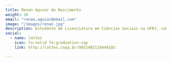 ```yaml
---
title: Renan Aguiar do Nascimento
weight: 16
email: "renan.aguiar@email.com"
image: "/images/renan.jpg"
description: Estudante de Licenciatura em Ciências Sociais na UFRJ, com foco em sociologia do trabalho e política. Pesquisador sobre trabalho informal digital e novas formas de trabalho.
social:
  - name: lattes
    icon: fa-solid fa-graduation-cap
    link: http://lattes.cnpq.br/9052402118449102

---
```

